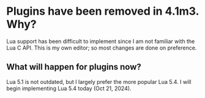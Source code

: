 # Plugins have been removed in 4.1m3. Why?
Lua support has been difficult to implement since I am not familiar with the Lua C API. This is my own editor; so most changes are done on preference.

## What will happen for plugins now?
Lua 5.1 is not outdated, but I largely prefer the more popular Lua 5.4. I will begin implementing Lua 5.4 today (Oct 21, 2024).